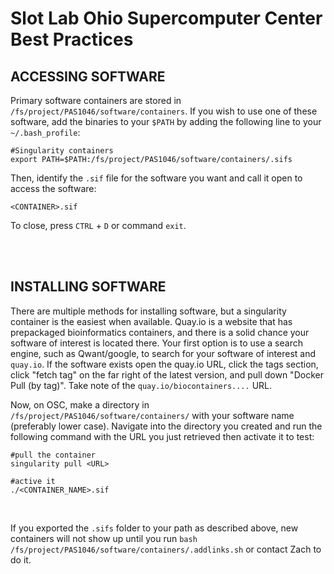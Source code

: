 # Slot Lab Ohio Supercomputer Center Best Practices
## ACCESSING SOFTWARE
Primary software containers are stored in `/fs/project/PAS1046/software/containers`. If you wish to use one of these software, add the binaries to your `$PATH` by adding the following line to your `~/.bash_profile`:

```
#Singularity containers
export PATH=$PATH:/fs/project/PAS1046/software/containers/.sifs
```

Then, identify the `.sif` file for the software you want and call it open to access the software:

```
<CONTAINER>.sif
```

To close, press `CTRL` + `D` or command `exit`.


<br /><br />

## INSTALLING SOFTWARE
 
There are multiple methods for installing software, but a singularity container is the easiest when available. Quay.io is a website that has prepackaged bioinformatics containers, and there is a solid chance your software of interest is located there. Your first option is to use a search engine, such as Qwant/google, to search for your software of interest and `quay.io`. If the software exists open the quay.io URL, click the tags section, click "fetch tag" on the far right of the latest version, and pull down "Docker Pull (by tag)". Take note of the `quay.io/biocontainers....` URL.

Now, on OSC, make a directory in `/fs/project/PAS1046/software/containers/` with your software name (preferably lower case). Navigate into the directory you created and run the following command with the URL you just retrieved then activate it to test:

```
#pull the container
singularity pull <URL>

#active it
./<CONTAINER_NAME>.sif
```

<br />

If you exported the `.sifs` folder to your path as described above, new containers will not show up until you run `bash /fs/project/PAS1046/software/containers/.addlinks.sh` or contact Zach to do it.
